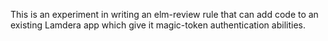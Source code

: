 This is an experiment in writing an elm-review rule that can add code to an existing
Lamdera app which give it magic-token authentication abilities.

